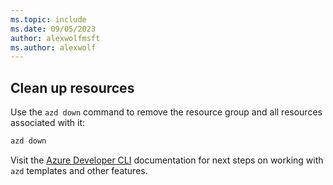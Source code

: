 ```yaml
---
ms.topic: include
ms.date: 09/05/2023
author: alexwolfmsft
ms.author: alexwolf
---
```

## Clean up resources

Use the `azd down` command to remove the resource group and all resources associated with it:

```bash
azd down
```

Visit the [Azure Developer CLI](/azure/developer/azure-developer-cli/overview) documentation for next steps on working with `azd` templates and other features.

